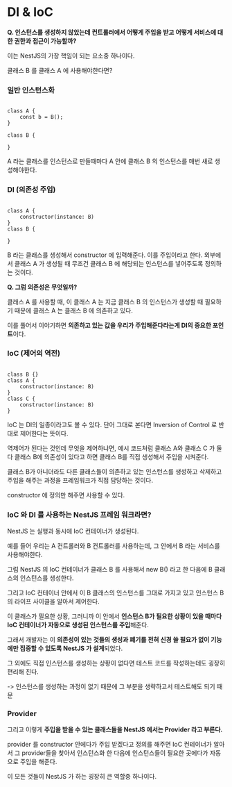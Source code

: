 # DI & IoC

**Q. 인스턴스를 생성하지 않았는데 컨트롤러에서 어떻게 주입을 받고 어떻게 서비스에 대한 권한과 접근이 가능할까?**

이는 NestJS의 가장 핵임이 되는 요소중 하나이다.

클래스 B 를 클래스 A 에 사용해야한다면?

### 일반 인스턴스화

```

class A {
    const b = B();
}

class B {

}

```

A 라는 클래스를 인스턴스로 만들때마다 A 안에 클래스 B 의 인스턴스를 매번 새로 생성해야한다.

### DI (의존성 주입)

```

class A {
    constructor(instance: B)
}
class B {

}

```

B 라는 클래스를 생성해서 constructor 에 입력해준다. 이를 주입이라고 한다.
외부에서 클래스 A 가 생성될 때 무조건 클래스 B 에 해당되는 인스턴스를 넣어주도록 정의하는 것이다.

**Q. 그럼 의존성은 무엇일까?**

클래스 A 를 사용할 때, 이 클래스 A 는 지금 클래스 B 의 인스턴스가 생성할 때 필요하기 때문에 클래스 A 는 클래스 B 에 의존하고 있다.

이를 풀어서 이야기하면 **의존하고 있는 값을 우리가 주입해준다라는게 DI의 중요한 포인트**이다.

### IoC (제어의 역전)

```

class B {}
class A {
    constructor(instance: B)
}
class C {
    constructor(instance: B)
}

```

IoC 는 DI의 일종이라고도 볼 수 있다.
단어 그대로 본다면 Inversion of Control 로 반대로 제어한다는 뜻이다.

역제어가 된다는 것인데 무엇을 제어하냐면, 예시 코드처럼 클래스 A와 클래스 C 가 둘 다 클래스 B에 의존성이 있다고 하면 클래스 B를 직접 생성해서 주입을 시켜준다.

클래스 B가 아니더라도 다른 클래스들이 의존하고 있는 인스턴스를 생성하고 삭제하고 주입을 해주는 과정을 프레임워크가 직접 담당하는 것이다.

constructor 에 정의만 해주면 사용할 수 있다.

### IoC 와 DI 를 사용하는 NestJS 프레임 워크라면?

NestJS 는 실행과 동시에 IoC 컨테이너가 생성된다.

예를 들어 우리는 A 컨트롤러와 B 컨트롤러를 사용하는데, 그 안에서 B 라는 서비스를 사용해야한다.

그럼 NestJS 의 IoC 컨테이너가 클래스 B 를 사용해서 new B() 라고 한 다음에 B 클래스의 인스턴스를 생성한다.

그리고 IoC 컨테이너 안에서 이 B 클래스의 인스턴스를 그대로 가지고 있고 인스턴스 B의 라이프 사이클을 알아서 제어한다.

이 클래스가 필요한 상황, 그러니까 이 안에서 **인스턴스 B가 필요한 상황이 있을 때마다 IoC 컨테이너가 자동으로 생성된 인스턴스를 주입**해준다.

그래서 개발자는 이 **의존성이 있는 것들의 생성과 폐기를 전혀 신경 쓸 필요가 없이 기능에만 집중할 수 있도록 NestJS 가 설계**되었다.

그 외에도 직접 인스턴스를 생성하는 상황이 없다면 테스트 코드를 작성하는데도 굉장히 편리해 진다.

-> 인스턴스를 생성하는 과정이 없기 때문에 그 부분을 생략하고서 테스트해도 되기 때문

### Provider

그리고 이렇게 **주입을 받을 수 있는 클래스들을 NestJS 에서는 Provider 라고 부른다.**

provider 를 constructor 안에다가 주입 받겠다고 정의를 해주면 IoC 컨테이너가 알아서 그 provider들을 찾아서 인스턴스화 한 다음에 인스턴스들이 필요한 곳에다가 자동으로 주입을 해준다.

이 모든 것들이 NestJS 가 하는 굉장히 큰 역할중 하나이다.
